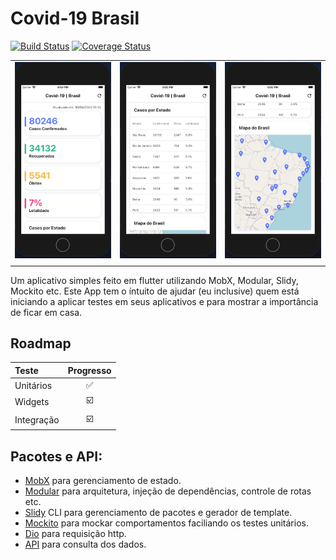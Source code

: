 # Covid-19 Brasil

[![Build Status](https://travis-ci.org/murilosandiego/flutter-covid19-brasil.svg?branch=master)](https://travis-ci.org/murilosandiego/flutter-covid19-brasil)
[![Coverage Status](https://coveralls.io/repos/github/murilosandiego/flutter-covid19-brasil/badge.svg)](https://coveralls.io/github/murilosandiego/flutter-covid19-brasil)

|                             |                             |                             |
| :-------------------------- | :-------------------------: | :-------------------------: |
| ![01](./screenshots/01.png) | ![02](./screenshots/02.png) | ![03](./screenshots/03.png) |
|                             |                             |                             |

Um aplicativo simples feito em flutter utilizando MobX, Modular, Slidy, Mockito etc. Este App tem o íntuito de ajudar (eu inclusive) quem está iniciando a aplicar testes em seus aplicativos e para mostrar a importância de ficar em casa.

## Roadmap

| Teste      | Progresso |
| :--------- | :-------: |
| Unitários  |    ✅     |
| Widgets    |    ☑️     |
| Integração |    ☑️     |

## Pacotes e API:

- [MobX](https://github.com/mobxjs/mobx.dart) para gerenciamento de estado.
- [Modular](https://pub.dev/packages/flutter_modular) para arquitetura, injeção de dependências, controle de rotas etc.
- [Slidy](https://pub.dev/packages/slidy) CLI para gerenciamento de pacotes e gerador de template.
- [Mockito](https://pub.dev/packages/mockito) para mockar comportamentos faciliando os testes unitários.
- [Dio](https://github.com/flutterchina/dio) para requisição http.
- [API](https://github.com/devarthurribeiro/covid19-brazil-api) para consulta dos dados.
